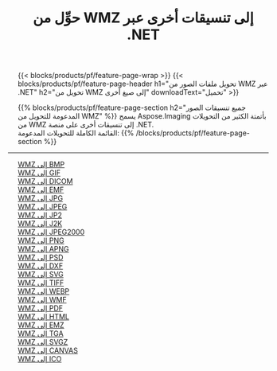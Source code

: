 ﻿---
title: حوِّل من WMZ إلى تنسيقات أخرى عبر .NET 
weight: 3920
url: /ar/net/conversion/from/wmz 
lang: ar
langdirlevel: 2
locales: zh-hans,ja,it,ru,de,es,fr,nl,id,lt,pl,pt,vi,tr,ko,zh-hant,ar,hi,th,sv,cs,uk,he
description: باستخدام Aspose.Imaging ، يمكنك بسهولة التحويل من WMZ إلى تنسيقات أخرى
---

{{< blocks/products/pf/feature-page-wrap >}}
{{< blocks/products/pf/feature-page-header h1="تحويل ملفات الصور من WMZ عبر .NET" h2="تحويل من WMZ إلى صيغ أخرى" downloadText="تحميل" >}}


{{% blocks/products/pf/feature-page-section  h2="جميع تنسيقات الصور المدعومة للتحويل من WMZ" %}}
يسمح Aspose.Imaging بأتمتة الكثير من التحويلات من WMZ إلى تنسيقات أخرى على منصة .NET.
<br/>
القائمة الكاملة للتحويلات المدعومة:
{{% /blocks/products/pf/feature-page-section %}}
<div class="container-fluid productfamilypage bg-gray">
    <div class="convertypes bg-gray agp-content section">
        <div class="container">
		<hr style="margin-left:-20px;"/>
		<div class="row other-converters">
		    <div class='col-md-2 other-converter remove-lp remove-rp'><a href="/imaging/ar/net/conversion/wmz-to-bmp" >WMZ إلى BMP</a></div><div class='col-md-2 other-converter remove-lp remove-rp'><a href="/imaging/ar/net/conversion/wmz-to-gif" >WMZ إلى GIF</a></div><div class='col-md-2 other-converter remove-lp remove-rp'><a href="/imaging/ar/net/conversion/wmz-to-dicom" >WMZ إلى DICOM</a></div><div class='col-md-2 other-converter remove-lp remove-rp'><a href="/imaging/ar/net/conversion/wmz-to-emf" >WMZ إلى EMF</a></div><div class='col-md-2 other-converter remove-lp remove-rp'><a href="/imaging/ar/net/conversion/wmz-to-jpg" >WMZ إلى JPG</a></div><div class='col-md-2 other-converter remove-lp remove-rp'><a href="/imaging/ar/net/conversion/wmz-to-jpeg" >WMZ إلى JPEG</a></div><div class='col-md-2 other-converter remove-lp remove-rp'><a href="/imaging/ar/net/conversion/wmz-to-jp2" >WMZ إلى JP2</a></div><div class='col-md-2 other-converter remove-lp remove-rp'><a href="/imaging/ar/net/conversion/wmz-to-j2k" >WMZ إلى J2K</a></div><div class='col-md-2 other-converter remove-lp remove-rp'><a href="/imaging/ar/net/conversion/wmz-to-jpeg2000" >WMZ إلى JPEG2000</a></div><div class='col-md-2 other-converter remove-lp remove-rp'><a href="/imaging/ar/net/conversion/wmz-to-png" >WMZ إلى PNG</a></div><div class='col-md-2 other-converter remove-lp remove-rp'><a href="/imaging/ar/net/conversion/wmz-to-apng" >WMZ إلى APNG</a></div><div class='col-md-2 other-converter remove-lp remove-rp'><a href="/imaging/ar/net/conversion/wmz-to-psd" >WMZ إلى PSD</a></div><div class='col-md-2 other-converter remove-lp remove-rp'><a href="/imaging/ar/net/conversion/wmz-to-dxf" >WMZ إلى DXF</a></div><div class='col-md-2 other-converter remove-lp remove-rp'><a href="/imaging/ar/net/conversion/wmz-to-svg" >WMZ إلى SVG</a></div><div class='col-md-2 other-converter remove-lp remove-rp'><a href="/imaging/ar/net/conversion/wmz-to-tiff" >WMZ إلى TIFF</a></div><div class='col-md-2 other-converter remove-lp remove-rp'><a href="/imaging/ar/net/conversion/wmz-to-webp" >WMZ إلى WEBP</a></div><div class='col-md-2 other-converter remove-lp remove-rp'><a href="/imaging/ar/net/conversion/wmz-to-wmf" >WMZ إلى WMF</a></div><div class='col-md-2 other-converter remove-lp remove-rp'><a href="/imaging/ar/net/conversion/wmz-to-pdf" >WMZ إلى PDF</a></div><div class='col-md-2 other-converter remove-lp remove-rp'><a href="/imaging/ar/net/conversion/wmz-to-html" >WMZ إلى HTML</a></div><div class='col-md-2 other-converter remove-lp remove-rp'><a href="/imaging/ar/net/conversion/wmz-to-emz" >WMZ إلى EMZ</a></div><div class='col-md-2 other-converter remove-lp remove-rp'><a href="/imaging/ar/net/conversion/wmz-to-tga" >WMZ إلى TGA</a></div><div class='col-md-2 other-converter remove-lp remove-rp'><a href="/imaging/ar/net/conversion/wmz-to-svgz" >WMZ إلى SVGZ</a></div><div class='col-md-2 other-converter remove-lp remove-rp'><a href="/imaging/ar/net/conversion/wmz-to-canvas" >WMZ إلى CANVAS</a></div><div class='col-md-2 other-converter remove-lp remove-rp'><a href="/imaging/ar/net/conversion/wmz-to-ico" >WMZ إلى ICO</a></div>
                </div>
        </div>
    </div>
</div>
<br/>

